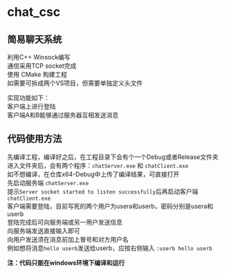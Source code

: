 # chat_csc  
## 简易聊天系统
利用C++ Winsock编写  
通信采用TCP socket完成  
使用 CMake 构建工程  
如需要可拆成两个VS项目，但需要单独定义头文件  

实现功能如下：  
客户端上进行登陆  
客户端A和B能够通过服务器互相发送消息  

## 代码使用方法  
先编译工程，编译好之后，在工程目录下会有个一个Debug或者Release文件夹  
进入文件夹后，会有两个程序：`chatServer.exe` 和 `chatClient.exe`  
如不想编译，在仓库x64-Debug中上传了编译结果，可直接打开   
先启动服务端 `chatServer.exe`  
提示`Server socket started to listen successfully`后再启动客户端`chatClient.exe`   
客户端需要登陆，目前写死的两个用户为usera和userb，密码分别是usera和userb  
登陆完成后可向服务端或另一用户发送信息  
向服务端发送直接输入即可  
向用户发送须在消息前加上冒号和对方用户名  
例如想将消息`hello userb`发送给userb，应按右侧输入
`:userb hello userb`  

**注：代码只能在windows环境下编译和运行**
